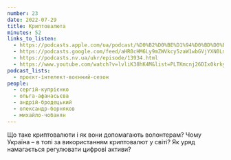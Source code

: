 ```yaml
---
number: 23
date: 2022-07-29
title: Криптовалюта
minutes: 52
links_to_listen:
  - https://podcasts.apple.com/ua/podcast/%D0%B2%D0%BE%D1%94%D0%BD%D0%BD%D0%B8%D0%B9-%D1%81%D0%B5%D0%B7%D0%BE%D0%BD-%D0%B5%D0%BF%D1%96%D0%B7%D0%BE%D0%B4-4-%D0%BA%D1%80%D0%B8%D0%BF%D1%82%D0%BE%D0%B2%D0%B0%D0%BB%D1%8E%D1%82%D0%B0/id1534413713?i=1000571547271
  - https://podcasts.google.com/feed/aHR0cHM6Ly9mZWVkcy5zaW1wbGVjYXN0LmNvbS9pQ1h0ZWlTZQ/episode/MDAyNGZiN2UtODkxMC00M2VjLTk1OTktMTU3MTRhZjlmNGJj?sa=X&ved=0CA0QkfYCahcKEwjI-_2Y25L7AhUAAAAAHQAAAAAQAQ
  - https://podcasts.nv.ua/ukr/episode/13934.html
  - https://www.youtube.com/watch?v=lvliK38hK4M&list=PLTKmcnj26DIx0krky2zvASEkdOyH72ZFn&index=5
podcast_lists:
  - проєкт-інтелект-воєнний-сезон
people:
  - сергій-купрієнко
  - ольга-афанасьєва
  - андрій-бродецький
  - олександр-борняков
  - михайло-чобанян
---
```


Що таке криптовалюти і як вони допомагають волонтерам? Чому Україна – в топі за
використанням криптовалют у світі? Як уряд намагається регулювати цифрові
активи?
